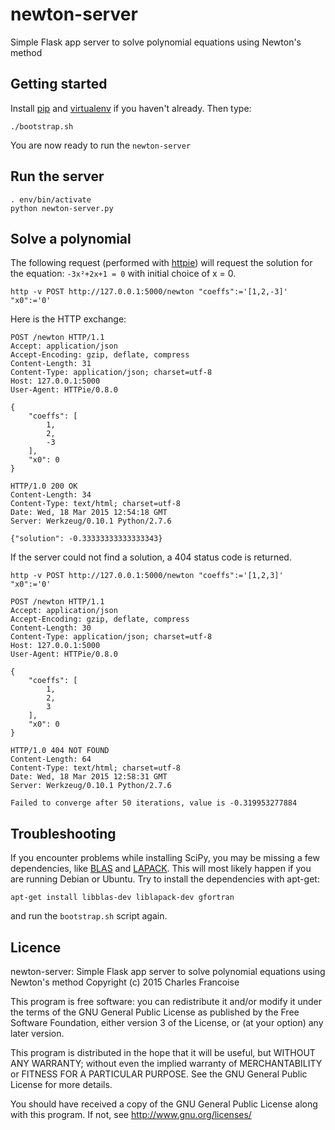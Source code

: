 # newton-server
Simple Flask app server to solve polynomial equations using Newton's method

## Getting started

Install [pip](https://pip.pypa.io/en/latest/installing.html) and [virtualenv](http://virtualenv.readthedocs.org/en/latest/installation.html) if you haven't already. Then type:

```shell
./bootstrap.sh
```

You are now ready to run the `newton-server`

## Run the server

```shell
. env/bin/activate
python newton-server.py
```

## Solve a polynomial

The following request (performed with [httpie](https://github.com/jakubroztocil/httpie)) will request the solution for the equation: `-3x²+2x+1 = 0` with initial choice of x = 0.

```shell
http -v POST http://127.0.0.1:5000/newton "coeffs":='[1,2,-3]' "x0":='0'
```

Here is the HTTP exchange:

```
POST /newton HTTP/1.1
Accept: application/json
Accept-Encoding: gzip, deflate, compress
Content-Length: 31
Content-Type: application/json; charset=utf-8
Host: 127.0.0.1:5000
User-Agent: HTTPie/0.8.0

{
    "coeffs": [
        1, 
        2, 
        -3
    ], 
    "x0": 0
}
```

```
HTTP/1.0 200 OK
Content-Length: 34
Content-Type: text/html; charset=utf-8
Date: Wed, 18 Mar 2015 12:54:18 GMT
Server: Werkzeug/0.10.1 Python/2.7.6

{"solution": -0.33333333333333343}
```

If the server could not find a solution, a 404 status code is returned.

```shell
http -v POST http://127.0.0.1:5000/newton "coeffs":='[1,2,3]' "x0":='0'
```

```
POST /newton HTTP/1.1
Accept: application/json
Accept-Encoding: gzip, deflate, compress
Content-Length: 30
Content-Type: application/json; charset=utf-8
Host: 127.0.0.1:5000
User-Agent: HTTPie/0.8.0

{
    "coeffs": [
        1, 
        2, 
        3
    ], 
    "x0": 0
}
```

```
HTTP/1.0 404 NOT FOUND
Content-Length: 64
Content-Type: text/html; charset=utf-8
Date: Wed, 18 Mar 2015 12:58:31 GMT
Server: Werkzeug/0.10.1 Python/2.7.6

Failed to converge after 50 iterations, value is -0.319953277884
```

## Troubleshooting

If you encounter problems while installing SciPy, you may be missing a few dependencies, like [BLAS](http://www.netlib.org/blas/) and [LAPACK](http://www.netlib.org/lapack/). This will most likely happen if you are running Debian or Ubuntu. Try to install the dependencies with apt-get:

```shell
apt-get install libblas-dev liblapack-dev gfortran
```

and run the `bootstrap.sh` script again.

## Licence

newton-server: Simple Flask app server to solve polynomial equations using Newton's method
Copyright (c) 2015 Charles Francoise

This program is free software: you can redistribute it and/or modify
it under the terms of the GNU General Public License as published by
the Free Software Foundation, either version 3 of the License, or
(at your option) any later version.

This program is distributed in the hope that it will be useful,
but WITHOUT ANY WARRANTY; without even the implied warranty of
MERCHANTABILITY or FITNESS FOR A PARTICULAR PURPOSE.  See the
GNU General Public License for more details.

You should have received a copy of the GNU General Public License
along with this program.  If not, see <http://www.gnu.org/licenses/>

